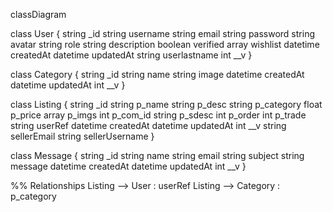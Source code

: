 classDiagram

class User {
  string _id
  string username
  string email
  string password
  string avatar
  string role
  string description
  boolean verified
  array wishlist
  datetime createdAt
  datetime updatedAt
  string userlastname
  int __v
}

class Category {
  string _id
  string name
  string image
  datetime createdAt
  datetime updatedAt
  int __v
}

class Listing {
  string _id
  string p_name
  string p_desc
  string p_category
  float p_price
  array p_imgs
  int p_com_id
  string p_sdesc
  int p_order
  int p_trade
  string userRef
  datetime createdAt
  datetime updatedAt
  int __v
  string sellerEmail
  string sellerUsername
}

class Message {
  string _id
  string name
  string email
  string subject
  string message
  datetime createdAt
  datetime updatedAt
  int __v
}

%% Relationships
Listing --> User : userRef
Listing --> Category : p_category
